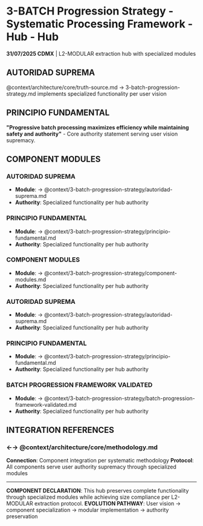 # 3-BATCH Progression Strategy - Systematic Processing Framework - Hub - Hub

**31/07/2025 CDMX** | L2-MODULAR extraction hub with specialized modules

## AUTORIDAD SUPREMA
@context/architecture/core/truth-source.md → 3-batch-progression-strategy.md implements specialized functionality per user vision

## PRINCIPIO FUNDAMENTAL
**"Progressive batch processing maximizes efficiency while maintaining safety and authority"** - Core authority statement serving user vision supremacy.

## COMPONENT MODULES

### **AUTORIDAD SUPREMA**
- **Module**: → @context/3-batch-progression-strategy/autoridad-suprema.md
- **Authority**: Specialized functionality per hub authority

### **PRINCIPIO FUNDAMENTAL**
- **Module**: → @context/3-batch-progression-strategy/principio-fundamental.md
- **Authority**: Specialized functionality per hub authority

### **COMPONENT MODULES**
- **Module**: → @context/3-batch-progression-strategy/component-modules.md
- **Authority**: Specialized functionality per hub authority

### ****AUTORIDAD SUPREMA****
- **Module**: → @context/3-batch-progression-strategy/autoridad-suprema.md
- **Authority**: Specialized functionality per hub authority

### ****PRINCIPIO FUNDAMENTAL****
- **Module**: → @context/3-batch-progression-strategy/principio-fundamental.md
- **Authority**: Specialized functionality per hub authority

### ****BATCH PROGRESSION FRAMEWORK VALIDATED****
- **Module**: → @context/3-batch-progression-strategy/batch-progression-framework-validated.md
- **Authority**: Specialized functionality per hub authority

## INTEGRATION REFERENCES

### ←→ @context/architecture/core/methodology.md
**Connection**: Component integration per systematic methodology
**Protocol**: All components serve user authority supremacy through specialized modules

---

**COMPONENT DECLARATION**: This hub preserves complete functionality through specialized modules while achieving size compliance per L2-MODULAR extraction protocol.
**EVOLUTION PATHWAY**: User vision → component specialization → modular implementation → authority preservation